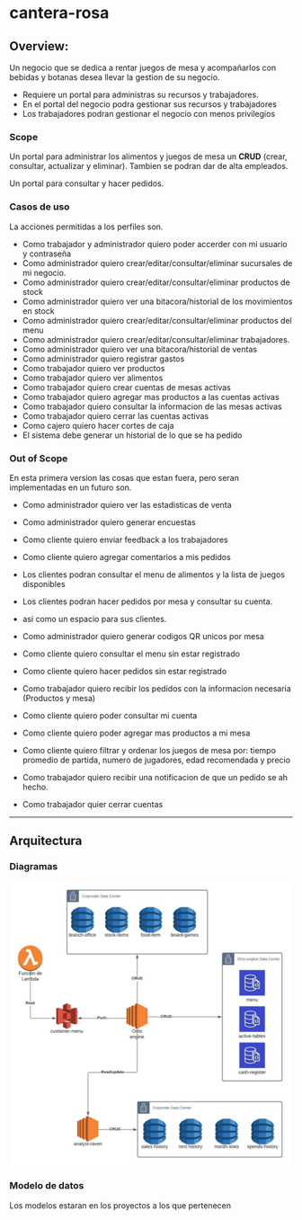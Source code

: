 # cantera-rosa

## **Overview:**

Un negocio que se dedica a rentar juegos de mesa y acompañarlos con bebidas y botanas desea llevar la gestion de su negocio.

- Requiere un portal para administras su recursos y trabajadores.
- En el portal del negocio podra gestionar sus recursos y trabajadores
- Los trabajadores podran gestionar el negocio con menos privilegios

### **Scope**

Un portal para administrar los alimentos y juegos de mesa un **CRUD** (crear, consultar, actualizar y eliminar). Tambien se podran dar de alta empleados.

Un portal para consultar y hacer pedidos.

### **Casos de uso**

La acciones permitidas a los perfiles son.

- Como trabajador y administrador quiero poder accerder con mi usuario y contraseña
- Como administrador quiero crear/editar/consultar/eliminar sucursales de mi negocio.
- Como administrador quiero crear/editar/consultar/eliminar productos de stock
- Como administrador quiero ver una bitacora/historial de los movimientos en stock
- Como administrador quiero crear/editar/consultar/eliminar productos del menu
- Como administrador quiero crear/editar/consultar/eliminar trabajadores.
- Como administrador quiero ver una bitacora/historial de ventas
- Como administrador quiero registrar gastos
- Como trabajador quiero ver productos
- Como trabajador quiero ver alimentos
- Como trabajador quiero crear cuentas de mesas activas
- Como trabajador quiero agregar mas productos a las cuentas activas 
- Como trabajador quiero consultar la informacion de las mesas activas
- Como trabajador quiero cerrar las cuentas activas
- Como cajero quiero hacer cortes de caja
- El sistema debe generar un historial de lo que se ha pedido

### **Out of Scope**

En esta primera version las cosas que estan fuera, pero seran implementadas en un futuro son.

- Como administrador quiero ver las estadisticas de venta
- Como administrador quiero generar encuestas 
- Como cliente quiero enviar feedback a los trabajadores
- Como cliente quiero agregar comentarios a mis pedidos

- Los clientes podran consultar el menu de alimentos y la lista de juegos disponibles
- Los clientes podran hacer pedidos por mesa y consultar su cuenta.
- asi como un espacio para sus clientes.
- Como administrador quiero generar codigos QR unicos por mesa
- Como cliente quiero consultar el menu sin estar registrado
- Como cliente quiero hacer pedidos sin estar registrado
- Como trabajador quiero recibir los pedidos con la informacion necesaria (Productos y mesa)
- Como cliente quiero poder consultar mi cuenta
- Como cliente quiero poder agregar mas productos a mi mesa
- Como cliente quiero filtrar y ordenar los juegos de mesa por: tiempo promedio de partida, numero de jugadores, edad recomendada y precio
- Como trabajador quiero recibir una notificacion de que un pedido se ah hecho.
- Como trabajador quier cerrar cuentas

---

## **Arquitectura**

### **Diagramas**

![Infraestructure](./img/cantera_infraestructura.jpeg?raw=true)

### **Modelo de datos**

Los modelos estaran en los proyectos a los que pertenecen
